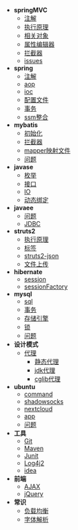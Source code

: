 - **springMVC**
  - [注解](java/springMVC/注解.md)
  - [执行原理](java/springMVC/执行原理.md)
  - [相关对象](java/springMVC/相关对象.md)
  - [属性编辑器](java/springMVC/属性编辑器.md)
  - [拦截器](java/springMVC/拦截器.md)
  - [issues](java/springMVC/issues.md)
- **spring**
  - [注解](java/spring/annotation.md)
  - [aop](java/spring/aop.md)
  - [ioc](java/spring/ioc.md)
  - [配置文件](java/spring/配置文件.md)
  - [事务](java/spring/transcation.md)
  - [ssm整合](java/spring/ssm.md)
- **mybatis**
  - [初始化](java/mybatis/初始化.md)
  - [拦截器](java/mybatis/plugin.md)
  - [mapper映射文件](java/mybatis/mapper映射文件.md)
  - [问题](java/mybatis/问题.md)
- **javase**
  - [枚举](java/javase/enum.md)
  - [接口](java/javase/interface.md)
  - [IO](/java/javase/IO.md)
  - [动态绑定](java/javase/动态绑定.md)
- **javaee**
  - [问题](java/javaee/问题.md)
  - [JDBC](java/javaee/jdbc.md)
- **struts2**
  - [执行原理](java/struts2/struts2执行原理.md)
  - [标签](java/struts2/struts2标签.md)
  - [struts2-json](java/struts2/struts2-json.md)
  - [文件上传](java/struts2/struts2文件上传.md)
- **hibernate**
  - [session](java/hibernate/session.md)
  - [sessionFactory](java/hibernate/sessionFactory.md)
- **mysql**
  - [sql](mysql/sql.md)
  - [事务](mysql/事务.md)
  - [存储引擎](mysql/存储引擎.md)
  - [锁](mysql/锁.md)
  - [问题](mysql/问题.md)
- **设计模式**
  - [代理](设计模式/代理/proxy.md)
    - [静态代理](设计模式/代理/staticProxy.md)
    - [jdk代理](设计模式/代理/jdkProxy.md)
    - [cglib代理](设计模式/代理/cglibProxy.md)
- **ubuntu**
  - [command](ubuntu/command.md)
  - [shadowsocks](ubuntu/shadowsocks.md)
  - [nextcloud](ubuntu/nextcloud.md)
  - [app](ubuntu/app.md)
  - [问题](ubuntu/问题.md)
- **工具**
  - [Git](工具/git.md)
  - [Maven](工具/maven.md)
  - [Junit](工具/junit.md)
  - [Log4j2](工具/log4j2.md)
  - [idea](工具/idea.md)
- **前端**
  - [AJAX](前端/ajax.md)
  - [jQuery](前端/jQuery.md)
- **常识**
  - [负载均衡](常识/负载均衡.md)
  - [字体解析](常识/字体解析.md)
